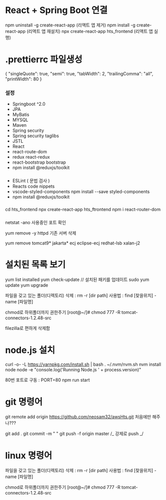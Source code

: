 # React + Spring Boot 연결

npm uninstall -g create-react-app (리액트 앱 제거)
npm install -g create-react-app (리액트 앱 재설치)
npx create-react-app hts_frontend (리액트 앱 실행)

# .prettierrc 파일생성

{
"singleQuote": true,
"semi": true,
"tabWidth": 2,
"trailingComma": "all",
"printWidth": 80
}

### 설정

- Springboot ^2.0
- JPA
- MyBatis
- MYSQL
- Maven
- Spring security
- Spring security taglibs
- JSTL
- React
- react-route-dom
- redux react-redux
- react-bootstrap bootstrap
- npm install @reduxjs/toolkit

###

- ESLint ( 문법 검사 )
- Reacts code nippets
- vscode-styled-components npm install --save styled-components
- npm install @reduxjs/toolkit

###

cd hts_frontend
npx create-react-app hts_ftrontend
npm i react-router-dom

###

netstat -ano 사용중인 포트 확인

yum remove -y httpd 기존 서버 삭제

yum remove tomcat9* jakarta* ecj eclipse-ecj redhat-lsb xalan-j2

# 설치된 목록 보기

yum list installed
yum check-update // 설치된 패키를 업데이트
sudo yum update
yum upgrade

파일을 갖고 있는 폴더(디렉토리) 삭제 : rm -r [dir path]
사용법 : find [찾을위치] -name [파일명]

chmod로 하위폴더까지 권한주기
[root@~/]# chmod 777 -R tomcat-connectors-1.2.48-src

filezilla로 편하게 삭제함

# node.js 설치

curl -o- -L https://yarnpkg.com/install.sh | bash
. ~/.nvm/nvm.sh
nvm install node
node -e "console.log('Running Node.js ' + process.version)"

80번 포트로 구동 : PORT=80 npm run start

# git 명령어

git remote add origin https://github.com/neosam32/awsHts.git 처음에만 해주나???

git add .
git commit -m " "
git push -f origin master /_ 강제로 push _/

# linux 명령어

파일을 갖고 있는 폴더(디렉토리) 삭제 : rm -r [dir path] 사용법 : find [찾을위치] -name [파일명]

chmod로 하위폴더까지 권한주기 [root@~/]# chmod 777 -R tomcat-connectors-1.2.48-src
